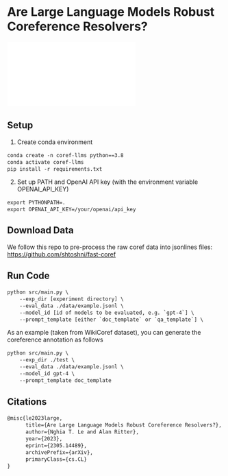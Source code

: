 # Are Large Language Models Robust Coreference Resolvers? 

![images](approach.pdf?raw=true)

## Setup 
1. Create conda environment
```
conda create -n coref-llms python==3.8
conda activate coref-llms
pip install -r requirements.txt
```

2. Set up PATH and OpenAI API key (with the environment variable OPENAI_API_KEY)
```
export PYTHONPATH=.
export OPENAI_API_KEY=/your/openai/api_key
```

## Download Data 
We follow this repo to pre-process the raw coref data into jsonlines files: https://github.com/shtoshni/fast-coref

## Run Code 
```
python src/main.py \
	--exp_dir [experiment directory] \
	--eval_data ./data/example.jsonl \
	--model_id [id of models to be evaluated, e.g. `gpt-4`] \
	--prompt_template [either `doc_template` or `qa_template`] \
```

As an example (taken from WikiCoref dataset), you can generate the coreference annotation as follows 
```
python src/main.py \
	--exp_dir ./test \
	--eval_data ./data/example.jsonl \
	--model_id gpt-4 \
	--prompt_template doc_template
```

## Citations
```
@misc{le2023large,
      title={Are Large Language Models Robust Coreference Resolvers?}, 
      author={Nghia T. Le and Alan Ritter},
      year={2023},
      eprint={2305.14489},
      archivePrefix={arXiv},
      primaryClass={cs.CL}
}
```